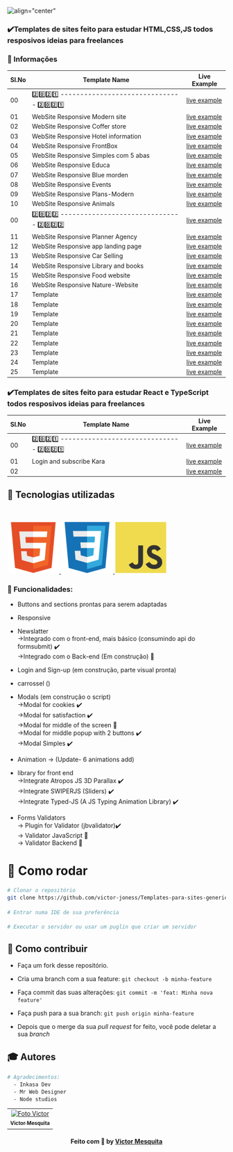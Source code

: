 ![align="center"](https://evernote.com/blog/wp-content/uploads/2018/01/Templates-Guide-header-640x360-640x360.png)

<h3 >
✔️Templates de sites feito para estudar HTML,CSS,JS todos resposivos ideias para freelances
</h3>

### 🔖 Informações

|Sl.No| Template Name  | Live Example |
|-----|----------------|--------------|
|  00  | 2️⃣0️⃣2️⃣1️⃣   -------------------------------  2️⃣0️⃣2️⃣1️⃣  |[live example](#)|
|  01  | WebSite Responsive Modern site        |[live example](https://imgur.com/gallery/C30dh76)|	                                                  
|  02  | WebSite Responsive Coffer store       |[live example](https://imgur.com/gallery/JfvETMJ)|    
|  03  | WebSite Responsive Hotel information  |[live example](https://imgur.com/gallery/qga2CZO)|	 
|  04  | WebSite Responsive FrontBox           |[live example](https://imgur.com/gallery/N45wO5a)|	 
|  05  | WebSite Responsive Simples com 5 abas |[live example](https://imgur.com/gallery/y85LHdj)|
|  06  | WebSite Responsive Educa              |[live example](https://imgur.com/gallery/Fqjz1XC)|
|  07  | WebSite Responsive Blue morden        |[live example](https://imgur.com/gallery/4oiyloA)|
|  08  | WebSite Responsive Events             |[live example](https://imgur.com/gallery/MeiUwk4)|
|  09  | WebSite Responsive Plans-Modern       |[live example](https://imgur.com/gallery/p1ufzzo)|
|  10  | WebSite Responsive Animals            |[live example](https://imgur.com/gallery/w7b1zgO)|
|  00  | 2️⃣0️⃣2️⃣2️⃣  -------------------------------  2️⃣0️⃣2️⃣2️⃣  |[live example](#)|
|  11  | WebSite Responsive Planner Agency     |[live example](https://imgur.com/gallery/zXx626h)|
|  12  | WebSite Responsive app landing page   |[live example](https://imgur.com/gallery/h64F995)|
|  13  | WebSite Responsive Car Selling        |[live example](https://imgur.com/gallery/XztsemN)|
|  14  | WebSite Responsive Library and books  |[live example](https://imgur.com/gallery/2XVvdPQ)|
|  15  | WebSite Responsive Food website       |[live example](https://imgur.com/gallery/Ltk8DtL)|
|  16  | WebSite Responsive Nature-Website     |[live example](https://imgur.com/gallery/fV1rP1z)|
|  17  | Template |[live example](#)|
|  18  | Template |[live example](#)|
|  19  | Template |[live example](#)|
|  20  | Template |[live example](#)|
|  21  | Template |[live example](#)|
|  22  | Template |[live example](#)|
|  23  | Template |[live example](#)|
|  24  | Template |[live example](#)|
|  25  | Template |[live example](#)|

<h3 >
✔️Templates de sites feito para estudar React e TypeScript todos resposivos ideias para freelances
</h3>

|Sl.No| Template Name  | Live Example |
|-----|----------------|--------------|
|  00  | 2️⃣0️⃣2️⃣1️⃣   -------------------------------  2️⃣0️⃣2️⃣1️⃣  |[live example](#)|
|  01  | Login and subscribe Kara        |[live example](#)|	                                                  
|  02  |      |[live example](#)|    



## 🚀 Tecnologias utilizadas 

<br/>
<p align="left">
  <a href="https://developer.mozilla.org/pt-BR/docs/Web/HTML" target="_blank">
    <img
      src="https://raw.githubusercontent.com/devicons/devicon/master/icons/html5/html5-original.svg"
      alt="HTML5"
      width="120"
      height="120"
    />
  </a>

  <a href="https://developer.mozilla.org/pt-BR/docs/Web/CSS" target="_blank">
    <img
      src="https://raw.githubusercontent.com/devicons/devicon/master/icons/css3/css3-original.svg"
      alt="Css3"
      width="120"
      height="120"
    />
  </a>
  
  <a href="https://developer.mozilla.org/en-US/docs/Web/JavaScript" target="_blank">
    <img
      src="https://raw.githubusercontent.com/devicons/devicon/master/icons/javascript/javascript-original.svg"
      alt="javascript"
      width="120"
      height="120"
    />
  </a>
</p>


### :memo: Funcionalidades: 
- Buttons and sections prontas para serem adaptadas
- Responsive
- Newslatter                                                                                    
  ->Integrado com o front-end, mais básico (consumindo api do formsubmit) ✔️                                                               
  ->Integrado com o Back-end (Em construção) 🚧
  
- Login and Sign-up (em construção, parte visual pronta)
- carrossel ()
- Modals (em construção o script)                                                            
  ->Modal for cookies ✔️                                                          
  ->Modal for satisfaction ✔️                                        
  ->Modal for middle of the screen 🚧                                                                
  ->Modal for middle popup with 2 buttons ✔️   
  ->Modal Simples ✔️                                                                    
- Animation -> (Update- 6 animations add)
- library for front end                                                     
    ->Integrate Atropos JS 3D Parallax ✔️                                                                              
    ->Integrate SWIPERJS (Sliders) ✔️                               
    ->Integrate Typed-JS (A JS Typing Animation Library) ✔️                                            
- Forms Validators                                                           
  -> Plugin for Validator (jbvalidator)✔️                                                    
  -> Validator JavaScript 🚧                                                     
  -> Validator Backend 🚧                                                    
# 👷 Como rodar

```bash
# Clonar o repositório
git clone https://github.com/victor-joness/Templates-para-sites-genericos-freelances

# Entrar numa IDE de sua preferência 

# Executar o servidor ou usar um puglin que criar um servidor

```

## 🤔 Como contribuir <br/>

- Faça um fork desse repositório.
- Cria uma branch com a sua feature: `git checkout -b minha-feature`
- Faça commit das suas alterações: `git commit -m 'feat: Minha nova feature'`
- Faça push para a sua branch: `git push origin minha-feature`

- Depois que o merge da sua *pull request* for feito, você pode deletar a sua *branch*


## :mortar_board: Autores
```bash
# Agradecimentos:
  - Inkasa Dev
  - Mr Web Designer
  - Node studios
```

<table align="center">
    <tr>
        <td align="center">
            <a href="https://github.com/victor-joness">
                <img src="https://i.imgur.com/vBnNiVV.png" width="150px;" alt="Foto Victor"/>
                <br />
                <sub><b>Victor Mesquita<sub><b>
            </a>
        </td>    
    </tr>
</table>
<h4 align="center">
   Feito com 💜 by  <a href="https://www.linkedin.com/in/victor-mesquita-b6a211198/" target="_blank"> Victor Mesquita </a>
</h4>
